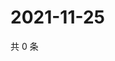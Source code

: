 # 2021-11-25

共 0 条

<!-- BEGIN WEIBO -->
<!-- 最后更新时间 Thu Nov 25 2021 03:00:56 GMT+0800 (China Standard Time) -->

<!-- END WEIBO -->
